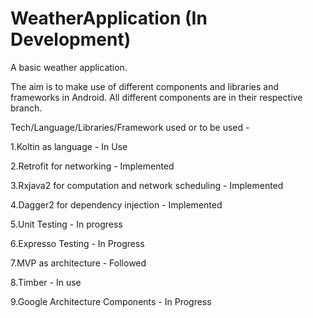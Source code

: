 # WeatherApplication (In Development)
A basic weather application.

The aim is to make use of different components and libraries and frameworks in Android.
All different components are in their respective branch.

Tech/Language/Libraries/Framework used or to be used - 

1.Koltin as language -  In Use

2.Retrofit for networking - Implemented

3.Rxjava2 for computation and network scheduling - Implemented

4.Dagger2 for dependency injection - Implemented

5.Unit Testing - In progress

6.Expresso Testing - In Progress

7.MVP as architecture - Followed

8.Timber - In use

9.Google Architecture Components - In Progress
